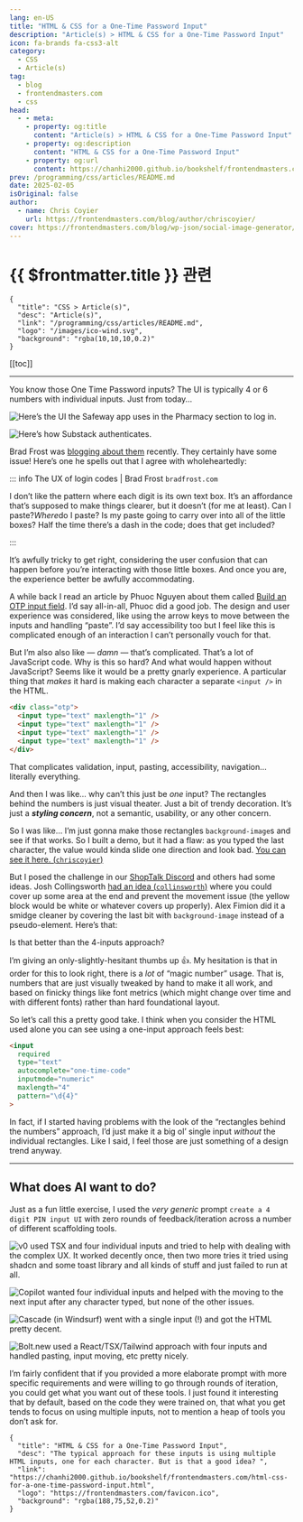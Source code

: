 ```yaml
---
lang: en-US
title: "HTML & CSS for a One-Time Password Input"
description: "Article(s) > HTML & CSS for a One-Time Password Input"
icon: fa-brands fa-css3-alt
category:
  - CSS
  - Article(s)
tag:
  - blog
  - frontendmasters.com
  - css
head:
  - - meta:
    - property: og:title
      content: "Article(s) > HTML & CSS for a One-Time Password Input"
    - property: og:description
      content: "HTML & CSS for a One-Time Password Input"
    - property: og:url
      content: https://chanhi2000.github.io/bookshelf/frontendmasters.com/html-css-for-a-one-time-password-input.html
prev: /programming/css/articles/README.md
date: 2025-02-05
isOriginal: false
author: 
  - name: Chris Coyier
    url: https://frontendmasters.com/blog/author/chriscoyier/
cover: https://frontendmasters.com/blog/wp-json/social-image-generator/v1/image/5067
---
```


# {{ $frontmatter.title }} 관련

```component VPCard
{
  "title": "CSS > Article(s)",
  "desc": "Article(s)",
  "link": "/programming/css/articles/README.md",
  "logo": "/images/ico-wind.svg",
  "background": "rgba(10,10,10,0.2)"
}
```

[[toc]]

---

<SiteInfo
  name="HTML & CSS for a One-Time Password Input"
  desc="The typical approach for these inputs is using multiple HTML inputs, one for each character. But is that a good idea? "
  url="https://frontendmasters.com/blog/html-css-for-a-one-time-password-input/"
  logo="https://frontendmasters.com/favicon.ico"
  preview="https://frontendmasters.com/blog/wp-json/social-image-generator/v1/image/5067"/>

You know those One Time Password inputs? The UI is typically 4 or 6 numbers with individual inputs. Just from today…

![Here’s the UI the Safeway app uses in the Pharmacy section to log in.](https://i0.wp.com/frontendmasters.com/blog/wp-content/uploads/2025/02/IMG_2817.png?resize=764%2C1024&ssl=1)

![Here’s how Substack authenticates.](https://i0.wp.com/frontendmasters.com/blog/wp-content/uploads/2025/02/Screenshot-2025-02-04-at-9.10.08%E2%80%AFAM.png?resize=1024%2C534&ssl=1)

Brad Frost was [<FontIcon icon="fas fa-globe"/>blogging about them](https://bradfrost.com/blog/post/the-ux-of-login-codes/) recently. They certainly have some issue! Here’s one he spells out that I agree with wholeheartedly:

::: info The UX of login codes | Brad Frost <FontIcon icon="fas fa-globe"/><code>bradfrost.com</code>

<SiteInfo
  name="The UX of login codes"
  desc="I could do a deep dive into the UX of login codes, but I'll do my best to keep it short. If your product texts/emails login codes, the experience better be amazing. The text/email never comes. You find yourself in limbo and eventually have to go fishing for the ”Didn't get your code?"
  url="https://bradfrost.com/blog/post/the-ux-of-login-codes/"
  logo="https://bradfrost.com/favicon.ico"
  preview="https://bradfrost.com/wp-content/uploads/2025/01/Screenshot-2025-01-14-at-9.13.07 AM.png"/>

I don’t like the pattern where each digit is its own text box. It’s an affordance that’s supposed to make things clearer, but it doesn’t (for me at least). Can I paste?*Where*do I paste? Is my paste going to carry over into all of the little boxes? Half the time there’s a dash in the code; does that get included?

:::

It’s awfully tricky to get right, considering the user confusion that can happen before you’re interacting with those little boxes. And once you are, the experience better be awfully accommodating.

A while back I read an article by Phuoc Nguyen about them called [<FontIcon icon="fas fa-globe"/>Build an OTP input field](https://phuoc.ng/collection/html-dom/build-an-otp-input-field/). I’d say all-in-all, Phuoc did a good job. The design and user experience was considered, like using the arrow keys to move between the inputs and handling “paste”. I’d say accessibility too but I feel like this is complicated enough of an interaction I can’t personally vouch for that.

But I’m also also like — *damn* — that’s complicated. That’s a lot of JavaScript code. Why is this so hard? And what would happen without JavaScript? Seems like it would be a pretty gnarly experience. A particular thing that *makes* it hard is making each character a separate `<input />` in the HTML.

```html
<div class="otp">
  <input type="text" maxlength="1" />
  <input type="text" maxlength="1" />
  <input type="text" maxlength="1" />
  <input type="text" maxlength="1" />
</div>
```

That complicates validation, input, pasting, accessibility, navigation… literally everything.

And then I was like… why can’t this just be *one* input? The rectangles behind the numbers is just visual theater. Just a bit of trendy decoration. It’s just a **_styling concern_**, not a semantic, usability, or any other concern.

So I was like… I’m just gonna make those rectangles `background-image`s and see if that works. So I built a demo, but it had a flaw: as you typed the last character, the value would kinda slide one direction and look bad. [You can see it here. (<FontIcon icon="fa-brands fa-codepen"/>`chriscoyier`)](https://codepen.io/chriscoyier/pen/LYqJXxW)

But I posed the challenge in our [<FontIcon icon="fas fa-globe"/>ShopTalk Discord](https://patreon.com/shoptalkshow) and others had some ideas. Josh Collingsworth [had an idea (<FontIcon icon="fa-brands fa-codepen"/>`collinsworth`)](https://codepen.io/collinsworth/pen/xxMyOqO?editors=1100) where you could cover up some area at the end and prevent the movement issue (the yellow block would be white or whatever covers up properly). Alex Fimion did it a smidge cleaner by covering the last bit with `background-image` instead of a pseudo-element. Here’s that:

<CodePen
  user="fimion"
  slug-hash="NWoOrGL"
  title="OTP Single Input"
  :default-tab="['css','result']"
  :theme="$isDarkmode ? 'dark': 'light'"/>

Is that better than the 4-inputs approach?

I’m giving an only-slightly-hesitant thumbs up 👍. My hesitation is that in order for this to look right, there is a *lot* of “magic number” usage. That is, numbers that are just visually tweaked by hand to make it all work, and based on finicky things like font metrics (which might change over time and with different fonts) rather than hard foundational layout.

So let’s call this a pretty good take. I think when you consider the HTML used alone you can see using a one-input approach feels best:

```html
<input
  required
  type="text"
  autocomplete="one-time-code"
  inputmode="numeric"
  maxlength="4"
  pattern="\d{4}"
>
```

In fact, if I started having problems with the look of the “rectangles behind the numbers” approach, I’d just make it a big ol’ single input *without* the individual rectangles. Like I said, I feel those are just something of a design trend anyway.

---

## What does AI want to do?

Just as a fun little exercise, I used the *very generic* prompt `create a 4 digit PIN input UI` with zero rounds of feedback/iteration across a number of different scaffolding tools.

![v0 used TSX and four individual inputs and tried to help with dealing with the complex UX. It worked decently once, then two more tries it tried using shadcn and some toast library and all kinds of stuff and just failed to run at all.](https://i0.wp.com/frontendmasters.com/blog/wp-content/uploads/2025/02/Screenshot-2025-02-05-at-1.58.26%E2%80%AFPM.png?resize=1024%2C726&ssl=1)

![Copilot wanted four individual inputs and helped with the moving to the next input after any character typed, but none of the other issues.](https://i0.wp.com/frontendmasters.com/blog/wp-content/uploads/2025/02/Screenshot-2025-02-05-at-2.01.50%E2%80%AFPM.png?resize=1024%2C871&ssl=1)

![Cascade (in Windsurf) went with a single input (!) and got the HTML pretty decent.](https://i0.wp.com/frontendmasters.com/blog/wp-content/uploads/2025/02/Screenshot-2025-02-05-at-2.03.15%E2%80%AFPM.png?resize=1024%2C663&ssl=1)

![Bolt.new used a React/TSX/Tailwind approach with four inputs and handled pasting, input moving, etc pretty nicely.](https://i0.wp.com/frontendmasters.com/blog/wp-content/uploads/2025/02/Screenshot-2025-02-05-at-2.04.34%E2%80%AFPM.png?resize=1024%2C761&ssl=1)

I’m fairly confident that if you provided a more elaborate prompt with more specific requirements and were willing to go through rounds of iteration, you could get what you want out of these tools. I just found it interesting that by default, based on the code they were trained on, that what you get tends to focus on using multiple inputs, not to mention a heap of tools you don’t ask for.

<!-- TODO: add ARTICLE CARD -->
```component VPCard
{
  "title": "HTML & CSS for a One-Time Password Input",
  "desc": "The typical approach for these inputs is using multiple HTML inputs, one for each character. But is that a good idea? ",
  "link": "https://chanhi2000.github.io/bookshelf/frontendmasters.com/html-css-for-a-one-time-password-input.html",
  "logo": "https://frontendmasters.com/favicon.ico",
  "background": "rgba(188,75,52,0.2)"
}
```
